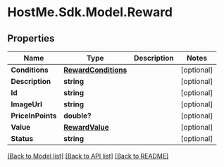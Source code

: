 # HostMe.Sdk.Model.Reward
## Properties

Name | Type | Description | Notes
------------ | ------------- | ------------- | -------------
**Conditions** | [**RewardConditions**](RewardConditions.md) |  | [optional] 
**Description** | **string** |  | [optional] 
**Id** | **string** |  | [optional] 
**ImageUrl** | **string** |  | [optional] 
**PriceInPoints** | **double?** |  | [optional] 
**Value** | [**RewardValue**](RewardValue.md) |  | [optional] 
**Status** | **string** |  | [optional] 

[[Back to Model list]](../README.md#documentation-for-models) [[Back to API list]](../README.md#documentation-for-api-endpoints) [[Back to README]](../README.md)

